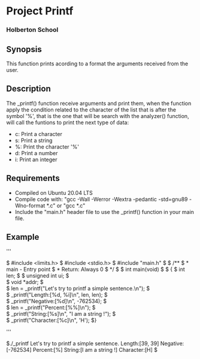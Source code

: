 # Project Printf

### Holberton School 

## Synopsis

This function prints acording to a format the arguments received from the user.

## Description

The _printf() function receive arguments and print them, when the function apply the condition related to the character of the list that is after the symbol '%', that is the one that will be search with the analyzer() function, will call the funtions to print the next type of data:

* c: Print a character
* s: Print a string
* %: Print the character '%'
* d: Print a number
* i: Print an integer

## Requirements

* Compiled on Ubuntu 20.04 LTS
* Compile code with: "gcc -Wall -Werror -Wextra -pedantic -std=gnu89 -Wno-format *.c" or "gcc *.c"
* Include the "main.h" header file to use the _printf() function in your main file.

## Example

'''

$ #include <limits.h>
$ #include <stdio.h>
$ #include "main.h"
$
$ /**
$ * main - Entry point
$ * Return: Always 0
$ */
$
$ int main(void)
$
$ {
$     int len;
$
$     unsigned int ui;
$     
$     void *addr;
$     
$     len = _printf("Let's try to printf a simple sentence.\n");
$     
$     _printf("Length:[%d, %i]\n", len, len);
$     
$     _printf("Negative:[%d]\n", -762534);
$     
$     len = _printf("Percent:[%%]\n");
$     
$     _printf("String:[%s]\n", "I am a string !");
$     
$     _printf("Character:[%c]\n", 'H');
$}

'''

$./_printf
Let's try to printf a simple sentence.
Length:[39, 39]
Negative:[-762534]
Percent:[%]
String:[I am a string !]
Character:[H]
$
